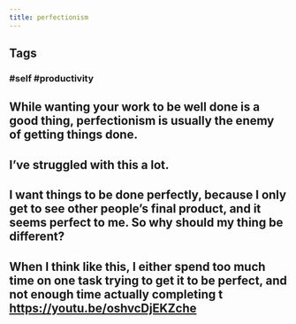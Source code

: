 ```yaml
---
title: perfectionism
---
```


## Tags
### #self #productivity
## While wanting your work to be well done is a good thing, perfectionism is usually the enemy of getting things done.
## I’ve struggled with this a lot.
## I want things to be done perfectly, because I only get to see other people’s final product, and it seems perfect to me. So why should my thing be different?
## When I think like this, I either spend too much time on one task trying to get it to be perfect, and not enough time actually completing t https://youtu.be/oshvcDjEKZche
